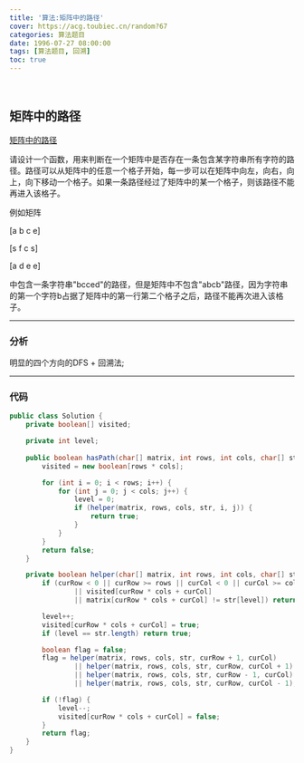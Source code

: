 ```yaml
---
title: '算法:矩阵中的路径'
cover: https://acg.toubiec.cn/random?67
categories: 算法题目
date: 1996-07-27 08:00:00
tags: [算法题目, 回溯]
toc: true
---
```


<br/>

<!--more-->

## 矩阵中的路径

[矩阵中的路径](https://www.nowcoder.com/practice/c61c6999eecb4b8f88a98f66b273a3cc?tpId=13&tqId=11218&tPage=4&rp=1&ru=%2Fta%2Fcoding-interviews&qru=%2Fta%2Fcoding-interviews%2Fquestion-ranking)

请设计一个函数，用来判断在一个矩阵中是否存在一条包含某字符串所有字符的路径。路径可以从矩阵中的任意一个格子开始，每一步可以在矩阵中向左，向右，向上，向下移动一个格子。如果一条路径经过了矩阵中的某一个格子，则该路径不能再进入该格子。      

例如矩阵

[a b c e]

[s f c s]

[a d e e]

中包含一条字符串"bcced"的路径，但是矩阵中不包含"abcb"路径，因为字符串的第一个字符b占据了矩阵中的第一行第二个格子之后，路径不能再次进入该格子。

****

### 分析

明显的四个方向的DFS + 回溯法;

****

### 代码

```java
public class Solution {
    private boolean[] visited;

    private int level;
    
    public boolean hasPath(char[] matrix, int rows, int cols, char[] str) {
        visited = new boolean[rows * cols];

        for (int i = 0; i < rows; i++) {
            for (int j = 0; j < cols; j++) {
                level = 0;
                if (helper(matrix, rows, cols, str, i, j)) {
                    return true;
                }
            }
        }
        return false;
    }

    private boolean helper(char[] matrix, int rows, int cols, char[] str, int curRow, int curCol) {
        if (curRow < 0 || curRow >= rows || curCol < 0 || curCol >= cols
                || visited[curRow * cols + curCol]
                || matrix[curRow * cols + curCol] != str[level]) return false;

        level++;
        visited[curRow * cols + curCol] = true;
        if (level == str.length) return true;

        boolean flag = false;
        flag = helper(matrix, rows, cols, str, curRow + 1, curCol)
                || helper(matrix, rows, cols, str, curRow, curCol + 1)
                || helper(matrix, rows, cols, str, curRow - 1, curCol)
                || helper(matrix, rows, cols, str, curRow, curCol - 1);

        if (!flag) {
            level--;
            visited[curRow * cols + curCol] = false;
        }
        return flag;
    }
}
```

